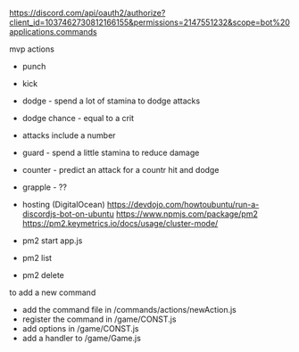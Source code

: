 https://discord.com/api/oauth2/authorize?client_id=1037462730812166155&permissions=2147551232&scope=bot%20applications.commands

mvp actions

- punch
- kick
- dodge - spend a lot of stamina to dodge attacks
- dodge chance - equal to a crit
- attacks include a number
- guard - spend a little stamina to reduce damage
- counter - predict an attack for a countr hit and dodge
- grapple - ??

- hosting (DigitalOcean)
  https://devdojo.com/howtoubuntu/run-a-discordjs-bot-on-ubuntu
  https://www.npmjs.com/package/pm2
  https://pm2.keymetrics.io/docs/usage/cluster-mode/
- pm2 start app.js
- pm2 list
- pm2 delete

to add a new command

- add the command file in /commands/actions/newAction.js
- register the command in /game/CONST.js
- add options in /game/CONST.js
- add a handler to /game/Game.js
